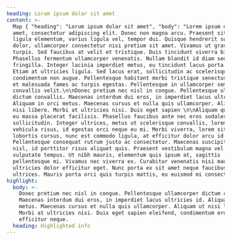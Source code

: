 ```yaml
---
heading: Lorum ipsum dolar sit amet
content: >-
  Map { "heading": "Lorum ipsum dolar sit amet", "body": "Lorem ipsum dolor sit
  amet, consectetur adipiscing elit. Donec non magna arcu. Praesent sit amet
  ligula elementum, varius ligula vel, tempor dui. Quisque hendrerit suscipit
  dolor, ullamcorper consectetur nisi pretium sit amet. Vivamus ut gravida
  turpis. Sed faucibus at velit et tristique. Duis tincidunt viverra bibendum.
  Phasellus fermentum ullamcorper venenatis. Nullam blandit id diam sed
  fringilla. Integer lacinia imperdiet metus, eu tincidunt lacus porta blandit.
  Etiam at ultricies ligula. Sed lacus erat, sollicitudin ac scelerisque a,
  condimentum non augue. Pellentesque habitant morbi tristique senectus et netus
  et malesuada fames ac turpis egestas. Pellentesque in ullamcorper sem, vitae
  convallis velit.\n\nDonec pretium nec nisl in congue. Pellentesque ullamcorper
  dictum convallis. Maecenas interdum dui eros, in imperdiet lacus ultricies id.
  Aliquam in orci metus. Maecenas cursus et nulla quis ullamcorper. Aliquam ut
  nisi libero. Morbi at ultricies nisi. Duis eget sapien \n\nAliquam quis lorem
  eu massa placerat facilisis. Phasellus faucibus ante nec eros sodales
  sollicitudin. Integer ultrices, metus ut scelerisque convallis, lorem ante
  vehicula risus, id egestas orci neque eu mi. Morbi viverra, lorem sit amet
  lobortis cursus, nunc est commodo ligula, at efficitur dolor arcu id mauris.
  Pellentesque consequat rutrum justo ac consectetur. Maecenas suscipit euismod
  nisl, id porttitor risus aliquet quis. Praesent vestibulum magna vel velit
  vulputate tempus. Ut nibh mauris, elementum quis ipsum at, sagittis
  pellentesque mi. Vivamus nec viverra ex. Curabitur venenatis nisi mauris, id
  ultricies dolor efficitur eget. Nunc porta ex sit amet neque faucibus
  ultrices. Mauris porta orci quis turpis mattis, eu euismod mi consectetur." }
highlight:
  body: >-
    Donec pretium nec nisl in congue. Pellentesque ullamcorper dictum convallis.
    Maecenas interdum dui eros, in imperdiet lacus ultricies id. Aliquam in orci
    metus. Maecenas cursus et nulla quis ullamcorper. Aliquam ut nisi libero.
    Morbi at ultricies nisi. Duis eget sapien eleifend, condimentum eros a,
    efficitur neque.
  heading: Highlighted info
---
```


